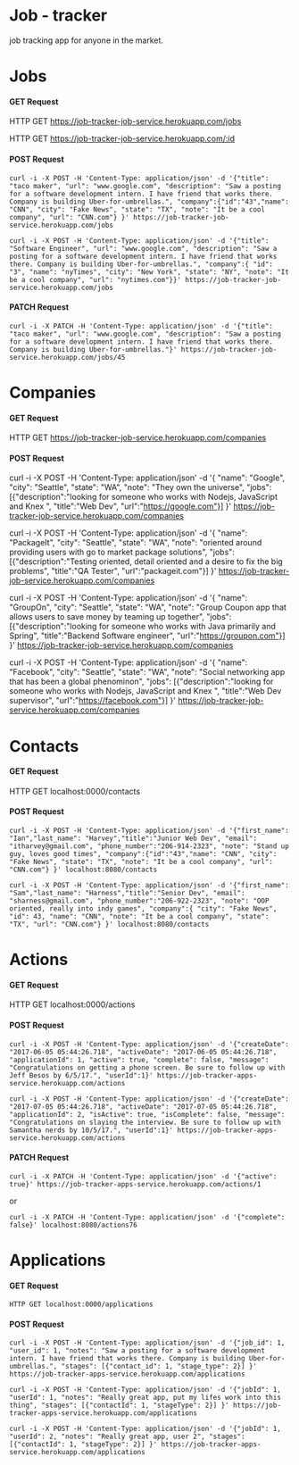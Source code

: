 # Job - tracker
job tracking app for anyone in the market.




# Jobs

#### GET Request
HTTP GET https://job-tracker-job-service.herokuapp.com/jobs

HTTP GET https://job-tracker-job-service.herokuapp.com/:id

#### POST Request
  `curl -i -X POST -H 'Content-Type: application/json' -d '{"title": "taco maker", "url": "www.google.com", "description": "Saw a posting for a software development intern. I have friend that works there. Company is building Uber-for-umbrellas.", "company":{"id":"43","name": "CNN", "city": "Fake News", "state": "TX", "note": "It be a cool company", "url": "CNN.com"} }' https://job-tracker-job-service.herokuapp.com/jobs`

  `curl -i -X POST -H 'Content-Type: application/json' -d '{"title": "Software Engineer", "url": "www.google.com", "description": "Saw a posting for a software development intern. I have friend that works there. Company is building Uber-for-umbrellas.", "company":{ "id": "3", "name": "nyTimes", "city": "New York", "state": "NY", "note": "It be a cool company", "url": "nytimes.com"}}' https://job-tracker-job-service.herokuapp.com/jobs`

#### PATCH Request
  `curl -i -X PATCH -H 'Content-Type: application/json' -d '{"title": "taco maker", "url": "www.google.com", "description": "Saw a posting for a software development intern. I have friend that works there. Company is building Uber-for-umbrellas."}' https://job-tracker-job-service.herokuapp.com/jobs/45`


# Companies

#### GET Request
HTTP GET https://job-tracker-job-service.herokuapp.com/companies

#### POST Request
  curl -i -X POST -H 'Content-Type: application/json' -d '{ "name": "Google", "city": "Seattle", "state": "WA", "note": "They own the universe", "jobs": [{"description":"looking for someone who works with Nodejs, JavaScript and Knex ", "title":"Web Dev", "url":"https://google.com"}] }' https://job-tracker-job-service.herokuapp.com/companies

  curl -i -X POST -H 'Content-Type: application/json' -d '{ "name": "PackageIt", "city": "Seattle", "state": "WA", "note": "oriented around providing users with go to market package solutions", "jobs": [{"description":"Testing oriented, detail oriented and a desire to fix the big problems", "title":"QA Tester", "url":"packageit.com"}] }' https://job-tracker-job-service.herokuapp.com/companies

  curl -i -X POST -H 'Content-Type: application/json' -d '{ "name": "GroupOn", "city": "Seattle", "state": "WA", "note": "Group Coupon app that allows users to save money by teaming up together", "jobs": [{"description":"looking for someone who works with Java primarily and Spring", "title":"Backend Software engineer", "url":"https://groupon.com"}] }' https://job-tracker-job-service.herokuapp.com/companies

  curl -i -X POST -H 'Content-Type: application/json' -d '{ "name": "Facebook", "city": "Seattle", "state": "WA", "note": "Social networking app that has been a global phenominon", "jobs": [{"description":"looking for someone who works with Nodejs, JavaScript and Knex ", "title":"Web Dev supervisor", "url":"https://facebook.com"}] }' https://job-tracker-job-service.herokuapp.com/companies

# Contacts

#### GET Request
HTTP GET localhost:0000/contacts

#### POST Request
  `curl -i -X POST -H 'Content-Type: application/json' -d '{"first_name": "Ian","last_name": "Harvey","title":"Junior Web Dev", "email": "itharvey@gmail.com", "phone_number":"206-914-2323", "note": "Stand up guy, loves good times", "company":{"id":"43","name": "CNN", "city": "Fake News", "state": "TX", "note": "It be a cool company", "url": "CNN.com"} }' localhost:8080/contacts`

  `curl -i -X POST -H 'Content-Type: application/json' -d '{"first_name": "Sam","last_name": "Harness","title":"Senior Dev", "email": "sharness@gmail.com", "phone_number":"206-922-2323", "note": "OOP oriented, really into indy games", "company":{ "city": "Fake News", "id": 43, "name": "CNN", "note": "It be a cool company", "state": "TX", "url": "CNN.com"} }' localhost:8080/contacts`



# Actions

#### GET Request
  HTTP GET localhost:0000/actions

#### POST Request
  `curl -i -X POST -H 'Content-Type: application/json' -d '{"createDate": "2017-06-05 05:44:26.718", "activeDate": "2017-06-05 05:44:26.718", "applicationId": 1, "active": true, "complete": false, "message": "Congratulations on getting a phone screen. Be sure to follow up with Jeff Besos by 6/5/17.", "userId":1}' https://job-tracker-apps-service.herokuapp.com/actions`

  `curl -i -X POST -H 'Content-Type: application/json' -d '{"createDate": "2017-07-05 05:44:26.718", "activeDate": "2017-07-05 05:44:26.718", "applicationId": 2, "isActive": true, "isComplete": false, "message": "Congratulations on slaying the interview. Be sure to follow up with Samantha nerds by 10/5/17.", "userId":1}' https://job-tracker-apps-service.herokuapp.com/actions`

#### PATCH Request

  `curl -i -X PATCH -H 'Content-Type: application/json' -d '{"active": true}' https://job-tracker-apps-service.herokuapp.com/actions/1`

   or

  `curl -i -X PATCH -H 'Content-Type: application/json' -d '{"complete": false}' localhost:8080/actions76`




# Applications

#### GET Request
    HTTP GET localhost:0000/applications

#### POST Request
  `curl -i -X POST -H 'Content-Type: application/json' -d '{"job_id": 1, "user_id": 1, "notes": "Saw a posting for a software development intern. I have friend that works there. Company is building Uber-for-umbrellas.", "stages": [{"contact_id": 1, "stage_type": 2}] }' https://job-tracker-apps-service.herokuapp.com/applications`

  `curl -i -X POST -H 'Content-Type: application/json' -d '{"jobId": 1, "userId": 1, "notes": "Really great app, put my lifes work into this thing", "stages": [{"contactId": 1, "stageType": 2}] }' https://job-tracker-apps-service.herokuapp.com/applications`

  `curl -i -X POST -H 'Content-Type: application/json' -d '{"jobId": 1, "userId": 2, "notes": "Really great app, user 2", "stages": [{"contactId": 1, "stageType": 2}] }' https://job-tracker-apps-service.herokuapp.com/applications`
